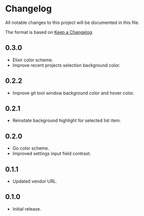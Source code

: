 # Changelog

All notable changes to this project will be documented in this file.

The format is based on [Keep a Changelog](https://keepachangelog.com/en/1.0.0/).

## 0.3.0
- Elixir color scheme.
- Improve recent projects selection background color. 

## 0.2.2
- Improve git tool window background color and hover color.

## 0.2.1
- Reinstate background highlight for selected list item. 

## 0.2.0
- Go color scheme.
- Improved settings input field contrast.

## 0.1.1
- Updated vendor URL. 

## 0.1.0
- Initial release.
